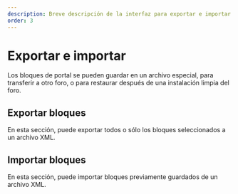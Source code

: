 ```yaml
---
description: Breve descripción de la interfaz para exportar e importar bloques de portal
order: 3
---
```


# Exportar e importar

Los bloques de portal se pueden guardar en un archivo especial, para transferir a otro foro, o para restaurar después de una instalación limpia del foro.

## Exportar bloques

En esta sección, puede exportar todos o sólo los bloques seleccionados a un archivo XML.

## Importar bloques

En esta sección, puede importar bloques previamente guardados de un archivo XML.
